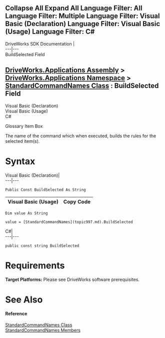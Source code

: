 Collapse All Expand All Language Filter: All  Language Filter: Multiple  Language Filter: Visual Basic (Declaration) Language Filter: Visual Basic (Usage) Language Filter: C#  
---  
DriveWorks SDK Documentation  |   
---|---  
BuildSelected Field   
  
[DriveWorks.Applications Assembly](topic13.md) > [DriveWorks.Applications Namespace](topic16.md) > [StandardCommandNames Class](topic997.md) : BuildSelected Field  
---  
  
Visual Basic (Declaration)    
Visual Basic (Usage)    
C# 

Glossary Item Box

The name of the command which when executed, builds the rules for the selected item(s). 

# Syntax

Visual Basic (Declaration)|   
---|---  
      
    
    Public Const BuildSelected As String  
  
Visual Basic (Usage)| Copy Code  
---|---  
      
    
    Dim value As String
     
    value = [StandardCommandNames](topic997.md).BuildSelected  
  
C#|   
---|---  
      
    
    public const string BuildSelected  
  
# Requirements

**Target Platforms:** Please see DriveWorks software prerequisites.

# See Also

#### Reference

[StandardCommandNames Class](topic997.md)   
[StandardCommandNames Members](topic998.md)


